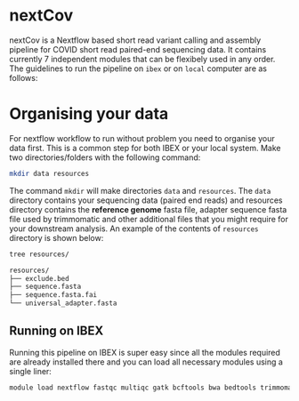 # nextCov
nextCov is a Nextflow based short read variant calling and assembly pipeline for COVID short read paired-end sequencing data. It contains currently 7 independent modules that can be flexibely used in any order. The guidelines to run the pipeline on `ibex` or on `local` computer are as follows:

# Organising your data
For nextflow workflow to run without problem you need to organise your data first. This is a common step for both IBEX or your local system. Make two directories/folders with the following command:
```bash
mkdir data resources
```
The command `mkdir` will make directories `data` and `resources`. The `data` directory contains your sequencing data (paired end reads) and resources directory contains the **reference genome** fasta file, adapter sequence fasta file used by trimmomatic and other additional files that you might require for your downstream analysis. An example of the contents of `resources` directory is shown below:

```bash
tree resources/
```

```bash
resources/
├── exclude.bed
├── sequence.fasta
├── sequence.fasta.fai
└── universal_adapter.fasta
```


## Running on IBEX
Running this pipeline on IBEX is super easy since all the modules required are already installed there and you can load all necessary modules using a single liner:

```bash
module load nextflow fastqc multiqc gatk bcftools bwa bedtools trimmomatic tabix covtobed samtools
```



